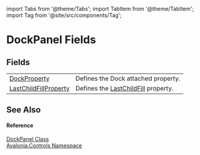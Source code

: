 import Tabs from '@theme/Tabs'; 
import TabItem from '@theme/TabItem'; 
import Tag from '@site/src/components/Tag'; 

# DockPanel Fields




## Fields
<table>
<tr>
<td><a href="F_Avalonia_Controls_DockPanel_DockProperty">DockProperty</a></td>
<td>Defines the Dock attached property.</td>
</tr>
<tr>
<td><a href="F_Avalonia_Controls_DockPanel_LastChildFillProperty">LastChildFillProperty</a></td>
<td>Defines the <a href="P_Avalonia_Controls_DockPanel_LastChildFill">LastChildFill</a> property.</td>
</tr>
</table>

## See Also


#### Reference
<a href="T_Avalonia_Controls_DockPanel">DockPanel Class</a>  
<a href="N_Avalonia_Controls">Avalonia.Controls Namespace</a>  
